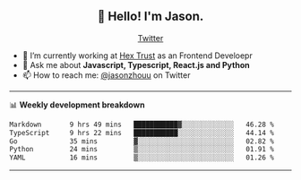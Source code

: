 <h2 align="center">👋 Hello! I'm Jason.</h2>
<p align="center">
  <a href="https://twitter.com/jasonzhouu">Twitter</a>
</p>


- 🔭 I’m currently working at [Hex Trust](https://hextrust.com/) as an Frontend Develoepr
- 💬 Ask me about **Javascript, Typescript, React.js and Python**
- 📫 How to reach me: [@jasonzhouu](https://twitter.com/jasonzhouu) on Twitter

-------

📊 **Weekly development breakdown**
<!--START_SECTION:waka-->

```txt
Markdown       9 hrs 49 mins   ███████████▓░░░░░░░░░░░░░   46.28 %
TypeScript     9 hrs 22 mins   ███████████░░░░░░░░░░░░░░   44.14 %
Go             35 mins         ▓░░░░░░░░░░░░░░░░░░░░░░░░   02.82 %
Python         24 mins         ▒░░░░░░░░░░░░░░░░░░░░░░░░   01.91 %
YAML           16 mins         ▒░░░░░░░░░░░░░░░░░░░░░░░░   01.26 %
```

<!--END_SECTION:waka-->

-------
